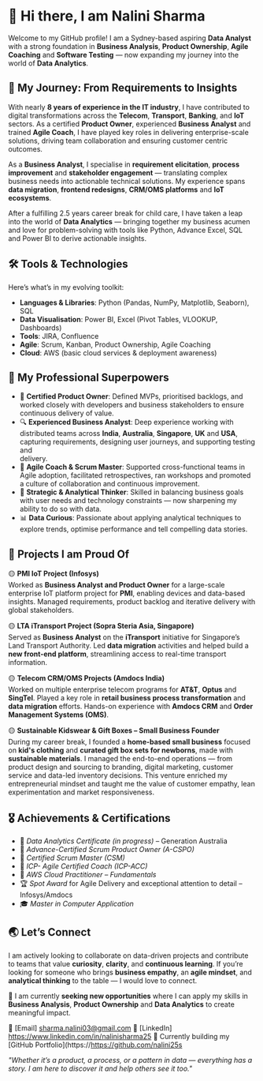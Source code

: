 # 👋 Hi there, I am Nalini Sharma

Welcome to my GitHub profile! I am a Sydney-based aspiring **Data Analyst** with a strong foundation in **Business Analysis**, **Product Ownership**, **Agile Coaching** and **Software Testing** — now expanding my journey into the world of **Data Analytics**.


## 🌱 My Journey: From Requirements to Insights

With nearly **8 years of experience in the IT industry**, I have contributed to digital transformations across the **Telecom**, **Transport**, **Banking**, and **IoT** sectors. As a certified **Product Owner**, experienced **Business Analyst** and trained **Agile Coach**, I have played key roles in delivering enterprise-scale solutions, driving team collaboration and ensuring customer centric outcomes.

As a **Business Analyst**, I specialise in **requirement elicitation**, **process improvement** and **stakeholder engagement** — translating complex business needs into actionable technical solutions. My experience spans **data migration**, **frontend redesigns**, **CRM/OMS platforms** and **IoT ecosystems**.

After a fulfilling 2.5 years career break for child care, I have taken a leap into the world of **Data Analytics** — bringing together my business acumen and love for problem-solving with tools like Python, Advance Excel, SQL and Power BI to derive actionable insights.


## 🛠️ Tools & Technologies

Here’s what’s in my evolving toolkit:

- **Languages & Libraries**: Python (Pandas, NumPy, Matplotlib, Seaborn), SQL
- **Data Visualisation**: Power BI, Excel (Pivot Tables, VLOOKUP, Dashboards)
- **Tools**: JIRA, Confluence
- **Agile**: Scrum, Kanban, Product Ownership, Agile Coaching
- **Cloud**: AWS (basic cloud services & deployment awareness)


## 💼 My Professional Superpowers

- 🎯 **Certified Product Owner**: Defined MVPs, prioritised backlogs, and worked closely with developers and business stakeholders to ensure continuous delivery of value.
- 🔍 **Experienced Business Analyst**: Deep experience working with distributed teams across **India**, **Australia**, **Singapore**, **UK** and **USA**, capturing requirements, designing user journeys, and supporting testing and     
       delivery.
- 🤝 **Agile Coach & Scrum Master**: Supported cross-functional teams in Agile adoption, facilitated retrospectives, ran workshops and promoted a culture of collaboration and continuous improvement.
- 🧠 **Strategic & Analytical Thinker**: Skilled in balancing business goals with user needs and technology constraints — now sharpening my ability to do so with data.
- 📊 **Data Curious**: Passionate about applying analytical techniques to explore trends, optimise performance and tell compelling data stories.


## 🚀 Projects I am Proud Of

🟡 **PMI IoT Project (Infosys)**  
Worked as **Business Analyst and Product Owner** for a large-scale enterprise IoT platform project for **PMI**, enabling devices and data-based insights. Managed requirements, product backlog and iterative delivery with global stakeholders.

🟡 **LTA iTransport Project (Sopra Steria Asia, Singapore)**  
Served as **Business Analyst** on the **iTransport** initiative for Singapore’s Land Transport Authority. Led **data migration** activities and helped build a **new front-end platform**, streamlining access to real-time transport information.

🟡 **Telecom CRM/OMS Projects (Amdocs India)**  
Worked on multiple enterprise telecom programs for **AT&T**, **Optus** and **SingTel**. Played a key role in **retail business process transformation** and **data migration** efforts. Hands-on experience with **Amdocs CRM** and **Order Management Systems (OMS)**.

🟡 **Sustainable Kidswear & Gift Boxes – Small Business Founder**  
During my career break, I founded a **home-based small business** focused on **kid's clothing** and **curated gift box sets for newborns**, made with **sustainable materials**. I managed the end-to-end operations — from product design and sourcing to branding, digital marketing, customer service and data-led inventory decisions. This venture enriched my entrepreneurial mindset and taught me the value of customer empathy, lean experimentation and market responsiveness.


## 🎖️ Achievements & Certifications

- 📜 *Data Analytics Certificate (in progress)* – Generation Australia  
- 📜 *Advance-Certified Scrum Product Owner (A-CSPO)*  
- 📜 *Certified Scrum Master (CSM)*  
- 📜 *ICP- Agile Certified Coach (ICP-ACC)*  
- 📜 *AWS Cloud Practitioner – Fundamentals*  
- 🏆 *Spot Award* for Agile Delivery and exceptional attention to detail  – Infosys/Amdocs  
- 🎓 *Master in Computer Application*


## 🌏 Let’s Connect

I am actively looking to collaborate on data-driven projects and contribute to teams that value **curiosity**, **clarity**, and **continuous learning**. If you’re looking for someone who brings **business empathy**, an **agile mindset**, and **analytical thinking** to the table — I would love to connect.

📌 I am currently **seeking new opportunities** where I can apply my skills in **Business Analysis**, **Product Ownership** and **Data Analytics** to create meaningful impact.


📧 [Email] sharma.nalini03@gmail.com
🔗 [LinkedIn] https://www.linkedin.com/in/nalinisharma25
🧠 Currently building my [GitHub Portfolio](https://https://github.com/nalini25s

 *"Whether it’s a product, a process, or a pattern in data — everything has a story. I am here to discover it and help others see it too."*
